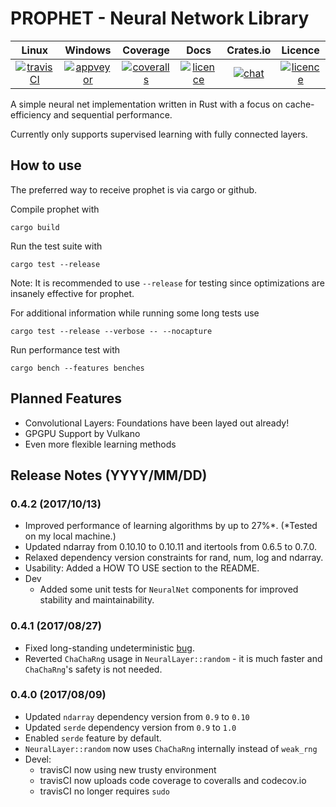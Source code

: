 
PROPHET - Neural Network Library
================================

|        Linux        |       Windows       |       Coverage       |          Docs         |     Crates.io      |       Licence      |
|:-------------------:|:-------------------:|:--------------------:|:---------------------:|:------------------:|:------------------:|
| [![travisCI][1]][2] | [![appveyor][3]][4] | [![coveralls][5]][6] | [![licence][11]][12 ] | [![chat][9]][10]   | [![licence][7]][8] |


A simple neural net implementation written in Rust with a focus on cache-efficiency and sequential performance.

Currently only supports supervised learning with fully connected layers.

## How to use

The preferred way to receive prophet is via cargo or github.

Compile prophet with

```
cargo build
```

Run the test suite with

```
cargo test --release
```

Note: It is recommended to use `--release` for testing since optimizations are insanely effective for prophet.

For additional information while running some long tests use

```
cargo test --release --verbose -- --nocapture
```

Run performance test with

```
cargo bench --features benches
```

## Planned Features

- Convolutional Layers: Foundations have been layed out already!
- GPGPU Support by Vulkano
- Even more flexible learning methods

## Release Notes (YYYY/MM/DD)

### 0.4.2 (2017/10/13)

- Improved performance of learning algorithms by up to 27%*. (*Tested on my local machine.)
- Updated ndarray from 0.10.10 to 0.10.11 and itertools from 0.6.5 to 0.7.0.
- Relaxed dependency version constraints for rand, num, log and ndarray.
- Usability: Added a HOW TO USE section to the README.
- Dev
	- Added some unit tests for `NeuralNet` components for improved stability and maintainability.

### 0.4.1 (2017/08/27)

- Fixed long-standing undeterministic [bug](https://github.com/Robbepop/prophet/issues/2).
- Reverted `ChaChaRng` usage in `NeuralLayer::random` - it is much faster and `ChaChaRng`'s safety is not needed.

### 0.4.0 (2017/08/09)

- Updated `ndarray` dependency version from `0.9` to `0.10`
- Updated `serde` dependency version from `0.9` to `1.0`
- Enabled `serde` feature by default.
- `NeuralLayer::random` now uses `ChaChaRng` internally instead of `weak_rng`
- Devel:
	- travisCI now using new trusty environment
	- travisCI now uploads code coverage to coveralls and codecov.io
	- travisCI no longer requires `sudo`

[1]: https://travis-ci.org/Robbepop/prophet.svg?branch=master
[2]: https://travis-ci.org/Robbepop/prophet
[3]: https://ci.appveyor.com/api/projects/status/2ckrux25wpa5eseh/branch/master?svg=true
[4]: https://ci.appveyor.com/project/Robbepop/prophet/branch/master
[5]: https://coveralls.io/repos/github/Robbepop/prophet/badge.svg?branch=master
[6]: https://coveralls.io/github/Robbepop/prophet?branch=master
[7]: https://img.shields.io/badge/license-MIT-blue.svg
[8]: ./LICENCE
[9]: https://img.shields.io/crates/v/prophet.svg
[10]: https://crates.io/crates/prophet
[11]: https://docs.rs/prophet/badge.svg
[12]: https://docs.rs/prophet
